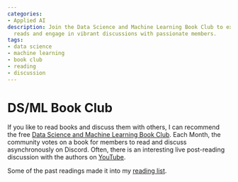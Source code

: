 ```yaml
---
categories:
- Applied AI
description: Join the Data Science and Machine Learning Book Club to explore insightful
  reads and engage in vibrant discussions with passionate members.
tags:
- data science
- machine learning
- book club
- reading
- discussion
---
```


# DS/ML Book Club

If you like to read books and discuss them with others, I can recommend the free [Data Science and Machine Learning Book Club](https://discord.gg/ht2MkgnKn5).
Each Month, the community votes on a book for members to read and discuss asynchronously on Discord. Often, there is an interesting live post-reading discussion with the authors on [YouTube](https://www.youtube.com/playlist?list=PL2KLV6jxFCI2UJy6RhQagZF82jnaa7gx_).

Some of the past readings made it into my [reading list](books.md).